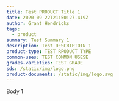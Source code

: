 ```yaml
---
title: Test PRODUCT Title 1
date: 2020-09-22T21:50:27.419Z
author: Grant Hendricks
tags:
  - product
summary: Test Summary 1
description: Test DESCRIPTOIN 1
product-type: TEST RPODUCT TYPE
common-uses: TEST COMMON USESE
grades-varieties: TEST GRADE
sds: /static/img/logo.png
product-documents: /static/img/logo.svg
---
```

Body 1